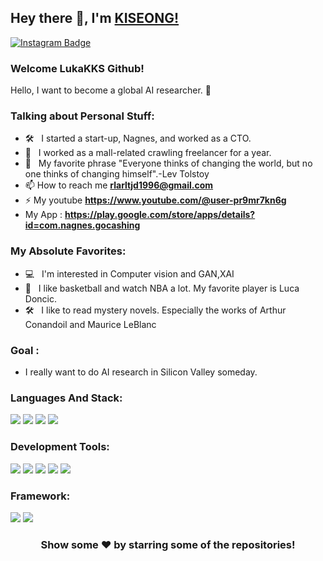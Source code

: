 ## Hey there 👋, I'm [KISEONG!](https://github.com/LukaKKS/)


[![Instagram Badge](https://img.shields.io/badge/-Instagram-e4405f?style=flat-square&logo=Instagram&logoColor=white)](https://instagram.com/kk.kiseong/)

### Welcome LukaKKS Github! &nbsp; 

Hello, I want to become a global AI researcher. 🚀






### Talking about Personal Stuff:

- 🛠 &nbsp; I started a start-up, Nagnes, and worked as a CTO.
- 🚀 &nbsp; I worked as a mall-related crawling freelancer for a year.
- 💬 &nbsp; My favorite phrase "Everyone thinks of changing the world, but no one thinks of changing himself".-Lev Tolstoy
- 📫 How to reach me **rlarltjd1996@gmail.com**
- ⚡ My youtube **https://www.youtube.com/@user-pr9mr7kn6g**
-  My App : **https://play.google.com/store/apps/details?id=com.nagnes.gocashing**



### My Absolute Favorites:

- 💻 &nbsp; I'm interested in Computer vision and GAN,XAI
- 📰 &nbsp; I like basketball and watch NBA a lot. My favorite player is Luca Doncic.
- 🛠 &nbsp; I like to read mystery novels. Especially the works of Arthur Conandoil and Maurice LeBlanc
  
### Goal :
- I really want to do AI research in Silicon Valley someday.
### Languages And Stack:

<img src="https://img.shields.io/badge/Python-3776AB?style=for-the-badge&logo=Python&logoColor=white"> <img src="https://img.shields.io/badge/React-61DAFB?style=for-the-badge&logo=React&logoColor=white">
<img src="https://img.shields.io/badge/Firebase-FFCA28?style=for-the-badge&logo=Firebase&logoColor=white">
<img src="https://img.shields.io/badge/JavaScript-F7DF1E?style=for-the-badge&logo=JavaScript&logoColor=white">

### Development Tools:
<img src="https://img.shields.io/badge/Android Studio-3DDC84?style=for-the-badge&logo=Android Studio&logoColor=white"> <img src="https://img.shields.io/badge/Visual Studio Code-007ACC?style=for-the-badge&logo=Visual Studio Code&logoColor=white">
<img src="https://img.shields.io/badge/Anaconda-44A833?style=for-the-badge&logo=Anaconda&logoColor=white">
<img src="https://img.shields.io/badge/Google Colab-F9AB00?style=for-the-badge&logo=Google colab&logoColor=white">
<img src="https://img.shields.io/badge/R-276DC3?style=for-the-badge&logo=R&logoColor=white">

### Framework:
<img src="https://img.shields.io/badge/Tensorflow-FF6F00?style=for-the-badge&logo=Tensorflow&logoColor=white"> <img src="https://img.shields.io/badge/Keras-D00000?style=for-the-badge&logo=Keras&logoColor=white">


<div align="center">

### Show some ❤️ by starring some of the repositories!

</div>
